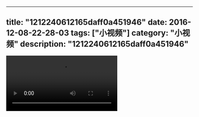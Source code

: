 
---
title: "1212240612165daff0a451946"
date: 2016-12-08-22-28-03
tags: ["小视频"]
category: "小视频"
description: "1212240612165daff0a451946"
---
<video src="http://ohtsqip0g.bkt.clouddn.com/1212240612165daff0a451946.mp4" controls="controls"></video>
